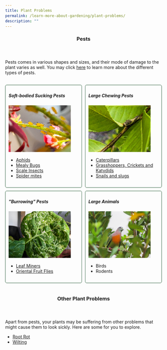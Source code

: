 ```yaml
---
title: Plant Problems
permalink: /learn-more-about-gardening/plant-problems/
description: ""
---
```

<style>
	.wrapper {
		display: grid;
		grid-template-columns: repeat(auto-fit, minmax(200px, 1fr));
		grid-template-rows: auto-fit;
		column-gap: 10px;
		row-gap: 10px;
	}

	.box{
		border: solid 1px #215732;
		border-radius: 5px;
		padding: 5px 10px 15px 10px;
	}
</style>

<header>
	<h3>Pests</h3>
</header>

<section>
	<p>Pests comes in various shapes and sizes, and their mode of damage to the plant varies as well. You may click <a href="/page-index/pests/pests">here</a> to learn more about the different types of pests.</p>
	<br>
</section>

<section>
	<div class="wrapper">
		<div class="box">
			<h5>Soft-bodied Sucking Pests</h5>
			<img style="height:150px; width:200px; display: inline" src="/images/Biodiversity/aphids%20(2)_plantscienceandhealth_nparks.jpg"><br>
			<ul>
				<li><a href="/page-index/pests/aphids/">Aphids</a></li>
				<li><a href="/page-index/pests/mealy-bugs/">Mealy Bugs</a></li>
				<li><a href="/page-index/pests/scale-insects/">Scale Insects</a></li>
				<li><a href="/page-index/pests/spider-mites/">Spider mites</a></li>
			</ul>
		</div>
		<div class="box">
			<h5>Large Chewing Pests</h5>
			<img style="height:150px; width:200px; display: inline" src="/images/Biodiversity/Caterpillar_LimeCaterpillar_JacChua%20(2).jpg"><br>
			<ul>
				<li><a href="/page-index/pests/caterpillars/">Caterpillars</a></li>
				<li><a href="/page-index/pests/grasshoppers-crickets-and-katydids/">Grasshoppers, Crickets and Katydids</a></li>
				<li><a href="/page-index/pests/snails-and-slugs/">Snails and slugs</a></li>
			</ul>
		</div>
		<div class="box">
			<h5>"Burrowing" Pests</h5>
			<img style="height:150px; width:200px; display: inline" src="/images/Biodiversity/LeafMiner_JacChua.jpg"><br>
			<ul>
				<li><a href="/page-index/pests/leaf-miner/">Leaf Miners</a></li>
				<li><a href="/page-index/pests/oriental-fruit-flies/">Oriental Fruit Flies</a></li>
			</ul>
		</div>
		<div class="box">
			<h5>Large Animals</h5>
			<img style="height:150px; width:200px; display: inline" src="/images/Biodiversity/bird_pinkneckgreenpigeon_jacchua.jpg"><br>
			<ul>
				<li>Birds</li>
				<li>Rodents</li>
			</ul>
		</div>
	</div>
	<br>
</section>

<header>
	<h3>Other Plant Problems</h3>
</header>

<section>
	<p> Apart from pests, your plants may be suffering from other problems that might cause them to look sickly. Here are some for you to explore.</p>
	<ul>
		<li><a href="/page-index/plant-problems/root-rot/">Root Rot</a></li>
		<li><a href="/page-index/plant-problems/wilting/">Wilting</a></li></ul></section>